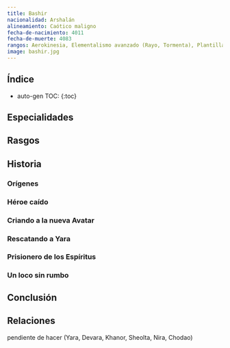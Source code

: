 ```yaml
---
title: Bashir
nacionalidad: Arshalán
alineamiento: Caótico maligno
fecha-de-nacimiento: 4011
fecha-de-muerte: 4083
rangos: Aerokinesia, Elementalismo avanzado (Rayo, Tormenta), Plantilla de Aire
image: bashir.jpg
---
```


## Índice

* auto-gen TOC:
{:toc}





## Especialidades



## Rasgos



## Historia

### Orígenes



### Héroe caído



### Criando a la nueva Avatar



### Rescatando a Yara



### Prisionero de los Espíritus



### Un loco sin rumbo



## Conclusión



## Relaciones

pendiente de hacer (Yara, Devara, Khanor, Sheolta, Nira, Chodao)